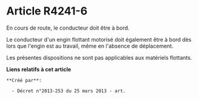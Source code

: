 # Article R4241-6

En cours de route, le conducteur doit être à bord.

Le conducteur d'un engin flottant motorisé doit également être à bord dès lors que l'engin est au travail, même en l'absence
de déplacement.

Les présentes dispositions ne sont pas applicables aux matériels flottants.

**Liens relatifs à cet article**

	**Créé par**:

	  - Décret n°2013-253 du 25 mars 2013 - art.
